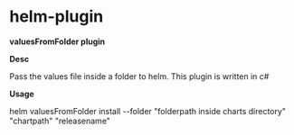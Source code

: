 # helm-plugin

**valuesFromFolder plugin**

**Desc**

Pass the values file inside a folder to helm.
This plugin is written in c# 

**Usage**

helm valuesFromFolder install --folder "folderpath inside charts directory" "chartpath" "releasename"
